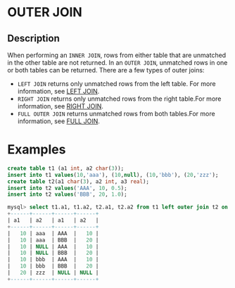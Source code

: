 # **OUTER JOIN**

## **Description**

When performing an ``INNER JOIN``, rows from either table that are unmatched in the other table are not returned. In an ``OUTER JOIN``, unmatched rows in one or both tables can be returned. There are a few types of outer joins:

- ``LEFT JOIN`` returns only unmatched rows from the left table. For more information, see [LEFT JOIN](left-join.md).
- ``RIGHT JOIN`` returns only unmatched rows from the right table.For more information, see [RIGHT JOIN](right-join.md).
- ``FULL OUTER JOIN`` returns unmatched rows from both tables.For more information, see [FULL JOIN](full-join.md).

# **Examples**

```sql
create table t1 (a1 int, a2 char(3));
insert into t1 values(10,'aaa'), (10,null), (10,'bbb'), (20,'zzz');
create table t2(a1 char(3), a2 int, a3 real);
insert into t2 values('AAA', 10, 0.5);
insert into t2 values('BBB', 20, 1.0);

mysql> select t1.a1, t1.a2, t2.a1, t2.a2 from t1 left outer join t2 on t1.a1=10;
+------+------+------+------+
| a1   | a2   | a1   | a2   |
+------+------+------+------+
|   10 | aaa  | AAA  |   10 |
|   10 | aaa  | BBB  |   20 |
|   10 | NULL | AAA  |   10 |
|   10 | NULL | BBB  |   20 |
|   10 | bbb  | AAA  |   10 |
|   10 | bbb  | BBB  |   20 |
|   20 | zzz  | NULL | NULL |
+------+------+------+------+
```
